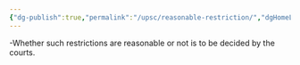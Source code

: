 ```yaml
---
{"dg-publish":true,"permalink":"/upsc/reasonable-restriction/","dgHomeLink":true,"dgPassFrontmatter":false}
---
```


-Whether such restrictions are reasonable or not is to be decided by the courts.